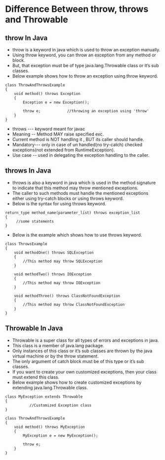 # Difference Between throw, throws and Throwable

## throw In Java

- throw is a keyword in java which is used to throw an exception manually. 
- Using throw keyword, you can throw an exception from any method or block. 
- But, that exception must be of type java.lang.Throwable class or it’s sub classes. 
- Below example shows how to throw an exception using throw keyword.
```
class ThrowAndThrowsExample
{
    void method() throws Exception
    {
        Exception e = new Exception();
 
        throw e;            //throwing an exception using 'throw'
    }
}
```

- throws --- keyword meant for javac
- Meaning -- Method MAY raise specified exc.
- Current method is NOT handling it , BUT its caller should handle.
- Mandatory--- only in case of un handled(no try-catch) checked exceptions(not extended from RuntimeException).
- Use case -- used in delegating the exception handling to the caller.


## throws In Java

- throws is also a keyword in java which is used in the method signature to indicate that this method may throw mentioned exceptions. 
- The caller to such methods must handle the mentioned exceptions either using try-catch blocks or using throws keyword. 
- Below is the syntax for using throws keyword.
```
return_type method_name(parameter_list) throws exception_list
{
     //some statements
}
```

- Below is the example which shows how to use throws keyword.
```
class ThrowsExample
{
    void methodOne() throws SQLException
    {
        //This method may throw SQLException
    }
 
    void methodTwo() throws IOException
    {
        //This method may throw IOException
    }
 
    void methodThree() throws ClassNotFoundException
    {
        //This method may throw ClassNotFoundException
    }
}
```

## Throwable In Java

- Throwable is a super class for all types of errors and exceptions in java. 
- This class is a member of java.lang package. 
- Only instances of this class or it’s sub classes are thrown by the java virtual machine or by the throw statement. 
- The only argument of catch block must be of this type or it’s sub classes. 
- If you want to create your own customized exceptions, then your class must extend this class. 
- Below example shows how to create customized exceptions by extending java.lang.Throwable class.
```
class MyException extends Throwable
{
           //Customized Exception class
}
 
class ThrowAndThrowsExample
{
    void method() throws MyException
    {
        MyException e = new MyException();
 
        throw e;
    }
}
```
